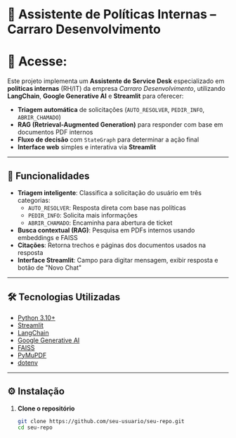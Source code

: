 # 📄 Assistente de Políticas Internas – Carraro Desenvolvimento


# 📄 Acesse: 


Este projeto implementa um **Assistente de Service Desk** especializado em **políticas internas** (RH/IT) da empresa *Carraro Desenvolvimento*, utilizando **LangChain**, **Google Generative AI** e **Streamlit** para oferecer:

- **Triagem automática** de solicitações (`AUTO_RESOLVER`, `PEDIR_INFO`, `ABRIR_CHAMADO`)
- **RAG (Retrieval-Augmented Generation)** para responder com base em documentos PDF internos
- **Fluxo de decisão** com `StateGraph` para determinar a ação final
- **Interface web** simples e interativa via **Streamlit**

---

## 🚀 Funcionalidades

- **Triagem inteligente**: Classifica a solicitação do usuário em três categorias:
  - `AUTO_RESOLVER`: Resposta direta com base nas políticas
  - `PEDIR_INFO`: Solicita mais informações
  - `ABRIR_CHAMADO`: Encaminha para abertura de ticket
- **Busca contextual (RAG)**: Pesquisa em PDFs internos usando embeddings e FAISS
- **Citações**: Retorna trechos e páginas dos documentos usados na resposta
- **Interface Streamlit**: Campo para digitar mensagem, exibir resposta e botão de "Novo Chat"

---

## 🛠️ Tecnologias Utilizadas

- [Python 3.10+](https://www.python.org/)
- [Streamlit](https://streamlit.io/)
- [LangChain](https://www.langchain.com/)
- [Google Generative AI](https://ai.google.dev/)
- [FAISS](https://faiss.ai/)
- [PyMuPDF](https://pymupdf.readthedocs.io/)
- [dotenv](https://pypi.org/project/python-dotenv/)

---



## ⚙️ Instalação

1. **Clone o repositório**
   ```bash
   git clone https://github.com/seu-usuario/seu-repo.git
   cd seu-repo
